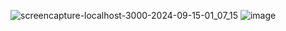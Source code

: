 ![screencapture-localhost-3000-2024-09-15-01_07_15](https://github.com/user-attachments/assets/d2208294-48ab-4ea5-952b-e4c0caba64f2)
![image](https://github.com/user-attachments/assets/38a4cedf-f3f1-46c6-8ca9-554d631e3fb3)


